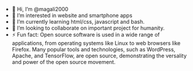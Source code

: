 - 👋 Hi, I’m @magali2000
- 👀 I’m interested in website and smartphone apps
- 🌱 I’m currently learning html/css, javascript and bash.
- 💞️ I’m looking to collaborate on important project for humanity.
- ⚡ Fun fact: Open source software is used in a wide range of applications, from operating systems like Linux to web browsers like Firefox. Many popular tools and technologies, such as WordPress, Apache, and TensorFlow, are open source, demonstrating the versality and power of the open source movement.

<!---
magali2000/magali2000 is a ✨ special ✨ repository because its `README.md` (this file) appears on your GitHub profile.
You can click the Preview link to take a look at your changes.
--->
